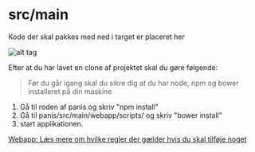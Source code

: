 src/main
=====

Kode der skal pakkes med ned i target er placeret her

![alt tag](http://www.stephenmccalden.com/wp-content/uploads/2011/07/computer_code.jpg)

Efter at du har lavet en clone af projektet skal du gøre følgende:

> Før du går igang skal du sikre dig at du har node, npm og bower installeret på din maskine

1. Gå til roden af panis og skriv "npm install"
2. Gå til panis/src/main/webapp/scripts/ og skriv "bower install"
3. start applikationen.

[Webapp: Læs mere om hvilke regler der gælder hvis du skal tilføje noget](./../../src/main/webapp)

